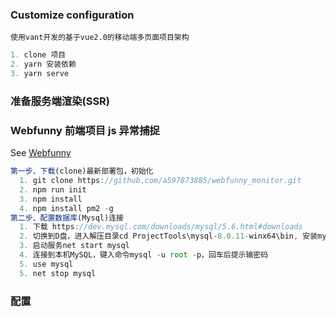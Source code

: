 ### Customize configuration
`使用vant开发的基于vue2.0的移动端多页面项目架构`
```js
1. clone 项目
2. yarn 安装依赖
3. yarn serve
```
### 准备服务端渲染(SSR)
### Webfunny 前端项目 js 异常捕捉
See [Webfunny](https://github.com/a597873885/webfunny_monitor/blob/master/DES.md)
```js
第一步、下载(clone)最新部署包，初始化
  1. git clone https://github.com/a597873885/webfunny_monitor.git
  2. npm run init
  3. npm install
  4. npm install pm2 -g
第二步、配置数据库(Mysql)连接
  1. 下载 https://dev.mysql.com/downloads/mysql/5.6.html#downloads
  2. 切换到D盘，进入解压目录cd ProjectTools\mysql-8.0.11-winx64\bin, 安装mysqld作为window服务,自动启动(mysqld install)
  3. 启动服务net start mysql
  4. 连接到本机MySQL，键入命令mysql -u root -p，回车后提示输密码
  5. use mysql
  5. net stop mysql
```
### 配置
